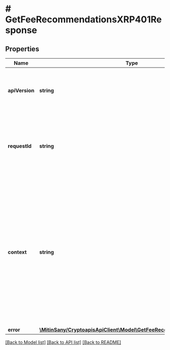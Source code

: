 # # GetFeeRecommendationsXRP401Response

## Properties

Name | Type | Description | Notes
------------ | ------------- | ------------- | -------------
**apiVersion** | **string** | Specifies the version of the API that incorporates this endpoint. |
**requestId** | **string** | Defines the ID of the request. The &#x60;requestId&#x60; is generated by Crypto APIs and it&#39;s unique for every request. |
**context** | **string** | In batch situations the user can use the context to correlate responses with requests. This property is present regardless of whether the response was successful or returned as an error. &#x60;context&#x60; is specified by the user. | [optional]
**error** | [**\MitinSany/CryptoapisApiClient\Model\GetFeeRecommendationsXRPE401**](GetFeeRecommendationsXRPE401.md) |  |

[[Back to Model list]](../../README.md#models) [[Back to API list]](../../README.md#endpoints) [[Back to README]](../../README.md)
